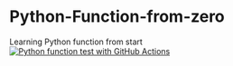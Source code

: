 
# Python-Function-from-zero
Learning Python function from start
[![Python function test with GitHub Actions](https://github.com/SamsonOluwaseun/Python-Function-from-zero/actions/workflows/main.yml/badge.svg)](https://github.com/SamsonOluwaseun/Python-Function-from-zero/actions/workflows/main.yml)
